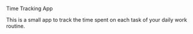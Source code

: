 Time Tracking App

This is a small app to track the time spent on each task of your daily work routine.